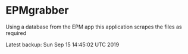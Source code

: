 # EPMgrabber
Using a database from the EPM app this application scrapes the files as required


Latest backup: Sun Sep 15 14:45:02 UTC 2019
